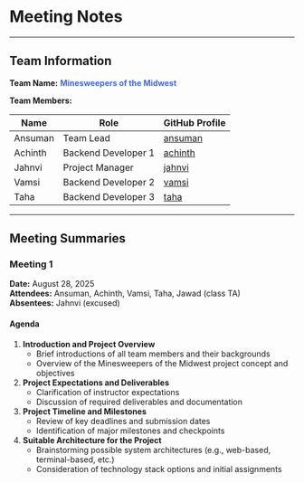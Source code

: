 # Meeting Notes

---

## Team Information

**Team Name:** <span style='color:royalblue; font-weight:bold;'>Minesweepers of the Midwest</span>

**Team Members:**

| Name     | Role                 | GitHub Profile                                      |
|----------|----------------------|-----------------------------------------------------|
| Ansuman  | Team Lead            | [ansuman](https://github.com/an-siuu-man)           |
| Achinth  | Backend Developer 1  | [achinth](https://github.com/Achinth04)             |
| Jahnvi   | Project Manager      | [jahnvi](https://github.com/jahnvi-maddila)         |
| Vamsi    | Backend Developer 2   | [vamsi](https://github.com/v4ms12004)               |
| Taha     | Backend Developer 3  | [taha](https://github.com/tahanurkhalid)           |

---

## Meeting Summaries

### Meeting 1

**Date:** August 28, 2025  
**Attendees:** Ansuman, Achinth, Vamsi, Taha, Jawad (class TA)  
**Absentees:** Jahnvi (excused)

#### Agenda

1. **Introduction and Project Overview**
	- Brief introductions of all team members and their backgrounds
	- Overview of the Minesweepers of the Midwest project concept and objectives
2. **Project Expectations and Deliverables**
	- Clarification of instructor expectations
	- Discussion of required deliverables and documentation
3. **Project Timeline and Milestones**
	- Review of key deadlines and submission dates
	- Identification of major milestones and checkpoints
4. **Suitable Architecture for the Project**
	- Brainstorming possible system architectures (e.g., web-based, terminal-based, etc.)
	- Consideration of technology stack options and initial assignments
